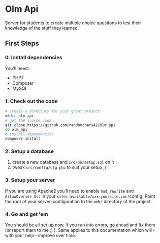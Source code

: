 # Olm Api

Server for students to create multiple choice questions to test their knowledge of the stuff they learned.

## First Steps

### 0. Install dependencies

You'll need:

* PHP7
* Composer
* MySQL

### 1. Check out the code

```bash
# create a directory for your great project
mkdir olm_api
# get the source code
git clone https://github.com/randomchars42/olm_api
cd olm_api
# install dependencies
composer install
```

### 2. Setup a database

1. create a new database and `src/db/setup.sql` on it
2. tweak `src/config/cfg.php` to suit your setup ;)

### 3. Setup your server

If you are using Apache2 you'll need to enable `mod_rewrite` and `AllowOveride All` in your `sites-available/xxx-yoursite.conf`config. Point the root of your server-configuration to the `web/` directory of the project.

### 4. Go and get 'em

You should be all set up now. If you run into errors, go ahead and fix them (or report them to me ;) ). Same applies to this documentation which will - with your help - improve over time.
